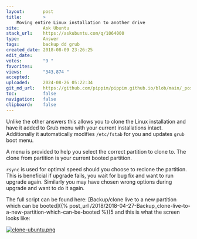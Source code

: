 ```yaml
---
layout:       post
title:        >
    Moving entire Linux installation to another drive
site:         Ask Ubuntu
stack_url:    https://askubuntu.com/q/1064000
type:         Answer
tags:         backup dd grub
created_date: 2018-08-09 23:26:25
edit_date:    
votes:        "9 "
favorites:    
views:        "343,874 "
accepted:     
uploaded:     2024-08-26 05:22:34
git_md_url:   https://github.com/pippim/pippim.github.io/blob/main/_posts/2018/2018-08-09-Moving-entire-Linux-installation-to-another-drive.md
toc:          false
navigation:   false
clipboard:    false
---
```


Unlike the other answers this allows you to clone the Linux installation and have it added to Grub menu with your current installations intact. Additionally it automatically modifies `/etc/fstab` for you and updates `grub` boot menu.

A menu is provided to help you select the correct partition to clone to. The clone from partition is your current booted partition.

`rsync` is used for optimal speed should you choose to reclone the partition. This is beneficial if upgrade fails, you wait for bug fix and want to run upgrade again. Similarly you may have chosen wrong options during upgrade and want to do it again.

The full script can be found here: [Backup/clone live to a new partition which can be booted]({% post_url /2018/2018-04-27-Backup_clone-live-to-a-new-partition-which-can-be-booted %})5 and this is what the screen looks like:

[![clone-ubuntu.png][1]][1]

  [1]: https://pippim.github.io/assets/img/posts/2018/MgM3p.png
